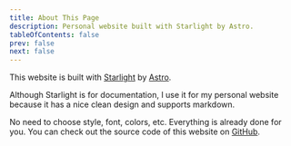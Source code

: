 ```yaml
---
title: About This Page
description: Personal website built with Starlight by Astro.
tableOfContents: false
prev: false
next: false
---
```


This website is built with [Starlight](https://starlight.astro.build/) by [Astro](https://astro.build/).

Although Starlight is for documentation, I use it for my personal website
because it has a nice clean design and supports markdown.

No need to choose style, font, colors, etc. Everything is already done for you.
You can check out the source code of this website on [GitHub](https://github.com/miroslav-matejovsky/miroslav-matejovsky.github.io).
